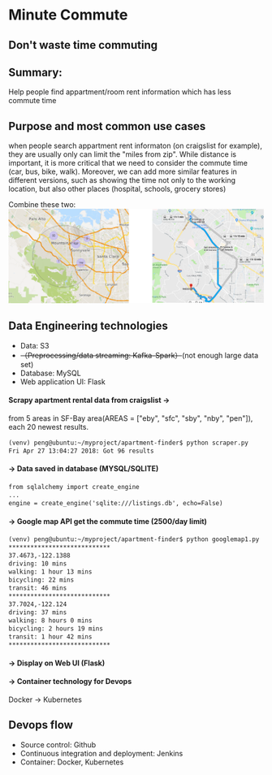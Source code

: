 # Minute Commute
## Don't waste time commuting






## Summary:
Help people find appartment/room rent information which has less commute time


## Purpose and most common use cases
when people search appartment rent informaton (on craigslist for example), they are usually only can limit the "miles from zip".
While distance is important, it is more critical that we need to consider the commute time (car, bus, bike, walk). Moreover, we can add more similar features in different versions, such as showing the time not only to the working location, but also other places (hospital, schools, grocery stores)


Combine these two:
![image](https://github.com/pzeng123/Insight2018DO/blob/master/img/1.png "image 1")



## Data Engineering technologies


* Data: S3
* ~~（Preprocessing/data streaming: Kafka-Spark）~~(not enough large data set)
* Database: MySQL
* Web application UI: Flask


#### Scrapy apartment rental data from craigslist ->
from 5 areas in SF-Bay area(AREAS = ["eby", "sfc", "sby", "nby", "pen"]), each 20 newest results.

```
(venv) peng@ubuntu:~/myproject/apartment-finder$ python scraper.py
Fri Apr 27 13:04:27 2018: Got 96 results
```

#### -> Data saved in database (MYSQL/SQLITE)
```
from sqlalchemy import create_engine
...
engine = create_engine('sqlite:///listings.db', echo=False)
```

#### -> Google map API get the commute time (2500/day limit)

```
(venv) peng@ubuntu:~/myproject/apartment-finder$ python googlemap1.py
****************************
37.4673,-122.1388
driving: 10 mins
walking: 1 hour 13 mins
bicycling: 22 mins
transit: 46 mins
****************************
37.7024,-122.124
driving: 37 mins
walking: 8 hours 0 mins
bicycling: 2 hours 19 mins
transit: 1 hour 42 mins
****************************
```
#### -> Display on Web UI (Flask)


#### -> Container technology for Devops
 Docker -> Kubernetes




## Devops flow

* Source control: Github
* Continuous integration and deployment: Jenkins
* Container: Docker, Kubernetes











